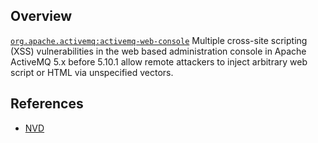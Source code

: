 ## Overview
[`org.apache.activemq:activemq-web-console`](http://search.maven.org/#search%7Cga%7C1%7Ca%3A%22activemq-web-console%22)
Multiple cross-site scripting (XSS) vulnerabilities in the web based administration console in Apache ActiveMQ 5.x before 5.10.1 allow remote attackers to inject arbitrary web script or HTML via unspecified vectors.

## References
- [NVD](https://web.nvd.nist.gov/view/vuln/detail?vulnId=CVE-2014-8110)